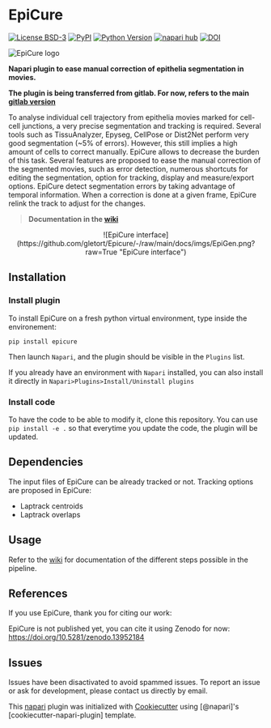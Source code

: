 # EpiCure

[![License BSD-3](https://img.shields.io/pypi/l/epicure.svg?color=green)](https://github.com/gletort/Epicure/-/blob/main/LICENSE)
[![PyPI](https://img.shields.io/pypi/v/epicure.svg?color=green)](https://pypi.org/project/epicure)
[![Python Version](https://img.shields.io/pypi/pyversions/epicure.svg?color=green)](https://python.org)
[![napari hub](https://img.shields.io/endpoint?url=https://api.napari-hub.org/shields/epicure)](https://napari-hub.org/plugins/epicure)
[![DOI](https://zenodo.org/badge/DOI/10.5281/zenodo.13952184.svg)](https://doi.org/10.5281/zenodo.13952184)

![EpiCure logo](https://github.com/gletort/Epicure/-/raw/main/docs/imgs/epicure_logo.png?raw=True "EpiCure logo")

**Napari plugin to ease manual correction of epithelia segmentation in movies.**

**The plugin is being transferred from gitlab. For now, refers to the main [gitlab version](https://gitlab.pasteur.fr/gletort/epicure/)**

To analyse individual cell trajectory from epithelia movies marked for cell-cell junctions, a very precise segmentation and tracking is required.
Several tools such as TissuAnalyzer, Epyseg, CellPose or Dist2Net perform very good segmentation (~5% of errors). 
However, this still implies a high amount of cells to correct manually. 
EpiCure allows to decrease the burden of this task. 
Several features are proposed to ease the manual correction of the segmented movies, such as error detection, numerous shortcuts for editing the segmentation, option for tracking, display and measure/export options.
EpiCure detect segmentation errors by taking advantage of temporal information. 
When a correction is done at a given frame, EpiCure relink the track to adjust for the changes.


 > **Documentation in the [wiki](https://gitlab.pasteur.fr/gletort/epicure/-/wikis/Home)**

<p align="center">
![EpiCure interface](https://github.com/gletort/Epicure/-/raw/main/docs/imgs/EpiGen.png?raw=True "EpiCure interface")
</p>

## Installation

### Install plugin
To install EpiCure on a fresh python virtual environment, type inside the environement:
```
pip install epicure
``` 

Then launch `Napari`, and the plugin should be visible in the `Plugins` list.

If you already have an environment with `Napari` installed, you can also install it directly in `Napari>Plugins>Install/Uninstall plugins`

### Install code
To have the code to be able to modify it, clone this repository. You can use `pip install -e .` so that everytime you update the code, the plugin will be updated. 

## Dependencies

The input files of EpiCure can be already tracked or not.
Tracking options are proposed in EpiCure:
* Laptrack centroids
* Laptrack overlaps

## Usage
Refer to the [wiki](https://gitlab.pasteur.fr/gletort/epicure/-/wikis/Home) for documentation of the different steps possible in the pipeline.

## References

If you use EpiCure, thank you for citing our work: 

EpiCure is not published yet, you can cite it using Zenodo for now: https://doi.org/10.5281/zenodo.13952184


## Issues
Issues have been disactivated to avoid spammed issues. To report an issue or ask for development, please contact us directly by email.


This [napari] plugin was initialized with [Cookiecutter] using [@napari]'s [cookiecutter-napari-plugin] template.

[napari]: https://github.com/napari/napari
[Cookiecutter]: https://github.com/audreyr/cookiecutter
[file an issue]: https://github.com/gletort/epicure/issues
[tox]: https://tox.readthedocs.io/en/latest/
[pip]: https://pypi.org/project/pip/
[PyPI]: https://pypi.org/
